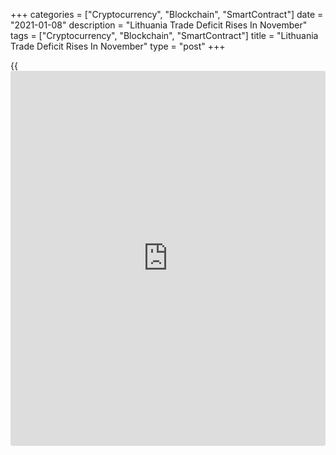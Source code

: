 +++
categories = ["Cryptocurrency", "Blockchain", "SmartContract"]
date = "2021-01-08"
description = "Lithuania Trade Deficit Rises In November"
tags = ["Cryptocurrency", "Blockchain", "SmartContract"]
title = "Lithuania Trade Deficit Rises In November"
type = "post"
+++

{{<iframe id="large-banner" src="https://www.bounty.group/#slide=19.0" width="100%" height="600" scrolling="no" style="border: 0px solid rgb(216, 221, 230); border-radius: 3px;">}}

Lithuania's trade deficit increased in November, figures from the
statistical office showed on Friday.

Trade deficit rose to EUR 130.1 million in November from EUR 105.6
million in the same month last year. In October, the trade surplus was
EUR 39.0 million.

Exports fell 0.4 percent year-on-year in November, following a 1.2
percent decline in October.

Imports dropped 2.0 percent annually in November, after a 1.9 percent
rise in the prior month.

On a monthly basis, exports fell 6.6 percent in November and import
decreased 0.4 percent.

For comments and feedback [contact](https://www.playgroundfx.com/contact/): editorial@rtt[news](https://www.letsplayfx.com/blog/forex-news-website/).com

[Economic News][1]

 **What parts of the world are seeing the best (and worst) economic
performances lately? Click[here][2] to check out our [Econ Scorecard][2]
and find out! See up-to-the-moment [ranking](https://www.playgroundfx.com/blog/crypto-exchange-ranking/)s for the best and worst
performers in [GDP][2], [unemployment rate][3], [inflation][4] and much
more.**

   1. www.rtt[news](https://www.letsplayfx.com/blog/forex-news-website/).com/Content/EconomicNews.aspx
   2. www.rtt[news](https://www.letsplayfx.com/blog/forex-news-website/).com/economic-scorecard/world-rank/GDP/highest-performance.aspx
   3. www.rtt[news](https://www.letsplayfx.com/blog/forex-news-website/).com/economic-scorecard/world-rank/unemployment-rate/lowest-performance.aspx
   4. www.rtt[news](https://www.letsplayfx.com/blog/forex-news-website/).com/economic-scorecard/world-rank/CPI/highest-performance.aspx